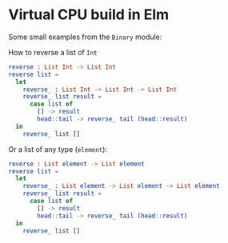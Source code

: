 Virtual CPU build in Elm
====

Some small examples from the `Binary` module:

How to reverse a list of `Int`

```elm
reverse : List Int -> List Int
reverse list =
  let
    reverse_ : List Int -> List Int -> List Int
    reverse_ list result =
      case list of
        [] -> result
        head::tail -> reverse_ tail (head::result) 
  in
    reverse_ list []
```

Or a list of any type (`element`):
```elm
reverse : List element -> List element
reverse list =
  let
    reverse_ : List element -> List element -> List element
    reverse_ list result =
      case list of
        [] -> result
        head::tail -> reverse_ tail (head::result) 
  in
    reverse_ list []

```